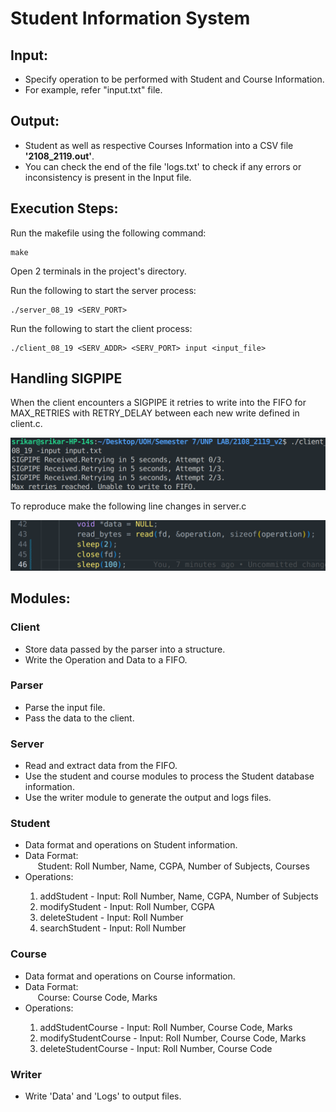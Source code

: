 # Student Information System

## Input:

<ul>
    <li>Specify operation to be performed with Student and Course Information.</li>
    <li>For example, refer "input.txt" file.</li>
</ul>

## Output:

<ul>
    <li>Student as well as respective Courses Information into a CSV file <strong>'2108_2119.out'</strong>.</li>
    <li>You can check the end of the file 'logs.txt' to check if any errors or inconsistency is present in the Input file.</li>
</ul>

## Execution Steps:

Run the makefile using the following command:

```
make
```

Open 2 terminals in the project's directory.

Run the following to start the server process:

```
./server_08_19 <SERV_PORT>
```

Run the following to start the client process:

```
./client_08_19 <SERV_ADDR> <SERV_PORT> input <input_file>
```

## Handling SIGPIPE

When the client encounters a SIGPIPE it retries to write into the FIFO for MAX_RETRIES with RETRY_DELAY between each new write defined in client.c.

![Image](images/1.png)

To reproduce make the following line changes in server.c

![Image](images/2.png)

## Modules:

### Client

<ul>
    <li>Store data passed by the parser into a structure.</li>
    <li>Write the Operation and Data to a FIFO.</li>
</ul>

### Parser

<ul>
    <li>Parse the input file.</li>
    <li>Pass the data to the client.</li>
</ul>

### Server

<ul>
    <li>Read and extract data from the FIFO.</li>
    <li>Use the student and course modules to process the Student database information.</li>
    <li>Use the writer module to generate the output and logs files.</li>
</ul>

### Student

<ul>
    <li>Data format and operations on Student information.</li>
    <li>Data Format: <br>&nbsp;&nbsp;&nbsp;&nbsp;&nbsp;Student: Roll Number, Name, CGPA, Number of Subjects, Courses</li>
    <li>Operations:</li>
    <ol>
        <li>addStudent - Input: Roll Number, Name, CGPA, Number of Subjects</li>
        <li>modifyStudent - Input: Roll Number, CGPA</li>
        <li>deleteStudent - Input: Roll Number</li>
        <li>searchStudent - Input: Roll Number</li>
    </ol>
</ul>

### Course

<ul>
    <li>Data format and operations on Course information.</li>
    <li>Data Format: <br>&nbsp;&nbsp;&nbsp;&nbsp;&nbsp;Course: Course Code, Marks</li>
    <li>Operations:</li>
    <ol>
        <li>addStudentCourse - Input: Roll Number, Course Code, Marks</li>
        <li>modifyStudentCourse - Input: Roll Number, Course Code, Marks</li>
        <li>deleteStudentCourse - Input: Roll Number, Course Code</li>
    </ol>
</ul>

### Writer

<ul>
    <li>Write 'Data' and 'Logs' to output files.</li>
</ul>
